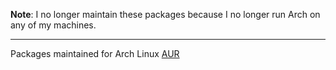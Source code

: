 **Note**: I no longer maintain these packages because I no longer run
Arch on any of my machines.

---

Packages maintained for Arch Linux [AUR](https://aur.archlinux.org/)

